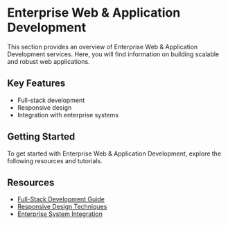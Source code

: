 # Enterprise Web & Application Development

This section provides an overview of Enterprise Web & Application Development services. Here, you will find information on building scalable and robust web applications.

## Key Features

- Full-stack development
- Responsive design
- Integration with enterprise systems

## Getting Started

To get started with Enterprise Web & Application Development, explore the following resources and tutorials.

## Resources

- [Full-Stack Development Guide](#)
- [Responsive Design Techniques](#)
- [Enterprise System Integration](#)

